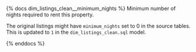 <!-- A simple example markdown document -->

{% docs dim_listings_clean__minimum_nights %}
Minimum number of nights required to rent this property. 

The original listings might have `minimum_nights` set 
to 0 in the source tables. This is updated to `1` in
the `dim_listings_clean.sql` model.

{% enddocs %}